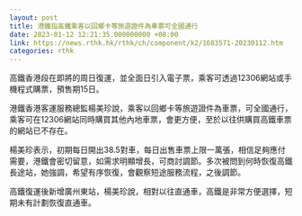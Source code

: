 ```yaml
---
layout: post
title: 港鐵指高鐵乘客以回鄉卡等旅遊證件為車票可全國通行
date: 2023-01-12 12:21:35.000000000 +08:00
link: https://news.rthk.hk/rthk/ch/component/k2/1683571-20230112.htm
categories: rthk
---
```


高鐵香港段在即將的周日復運，並全面日引入電子票，乘客可透過12306網站或手機程式購票，預售期15日。

港鐵香港客運服務總監楊美珍說，乘客以回鄉卡等旅遊證件為車票，可全國通行，乘客可在12306網站同時購買其他內地車票，會更方便，至於以往供購買高鐵車票的網站已不存在。

楊美珍表示，初期每日開出38.5對車，每日出售車票上限一萬張，相信足夠應付需要，港鐵會密切留意，如需求明顯增長，可商討調節。多次被問到何時恢復高鐵長途站，她強調，希望有序恢復，會觀察短途服務流程，之後調節。

高鐵復運後新增廣州東站，楊美珍說，相對以往直通車，高鐵是非常方便選擇，短期未有計劃恢復直通車。
